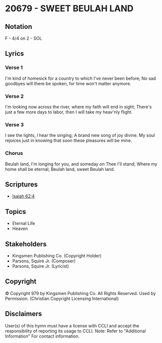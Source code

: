 # 20679 - SWEET BEULAH LAND

## Notation

F - 4/4 on 2 - SOL

## Lyrics

### Verse 1

I'm kind of homesick for a country to which I've never been before; No sad goodbyes will there be spoken, for time won't matter anymore.

### Verse 2

I'm looking now across the river, where my faith will end in sight; There's just a few more days to labor, then I will take my heav'nly flight.

### Verse 3

I see the lights, I hear the singing; A brand new song of joy divine. My soul rejoices just in knowing that soon these pleasures will be mine.

### Chorus

Beulah land, I'm longing for you, and someday on Thee I'll stand; Where my home shall be eternal; Beulah land, sweet Beulah land.


## Scriptures

- [Isaiah 62:4](https://www.biblegateway.com/passage/?search=Isaiah%2062%3A4)

## Topics

- Eternal Life
- Heaven

## Stakeholders

- Kingsmen Publishing Co. (Copyright Holder)
- Parsons, Squire  Jr. (Composer)
- Parsons, Squire  Jr. (Lyricist)

## Copyright

© Copyright 979 by Kingsmen Publishing Co. All Rights Reserved. Used by Permission.
(Christian Copyright Licensing International)

## Disclaimers

User(s) of this hymn must have a license with CCLI and accept the responsibility of reporting its usage to CCLI.
Note: Refer to "Additional Information" For contact information.

